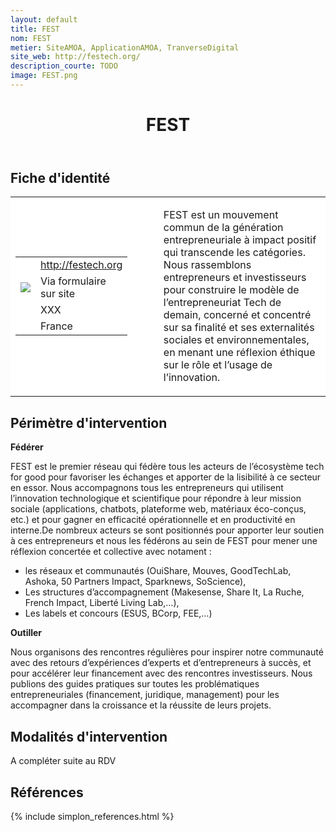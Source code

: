 ```yaml
---
layout: default
title: FEST
nom: FEST
metier: SiteAMOA, ApplicationAMOA, TranverseDigital
site_web: http://festech.org/
description_courte: TODO
image: FEST.png
---
```


<header>
	<h1> FEST</h1>
</header>

<div class="main">
	<h2> Fiche d'identité </h2>
	<table style="border-collapse: collapse;">
		<tr style="border: none; background-color:#FFFFFF;">
			<td style="border: none; background-color:#FFFFFF;width:20%;height:80%;">
				<div class="fiche_contact" style="">
					<table style="border-collapse: collapse;">
						<tr class="site_web" style="border: none; background-color:#FFFFFF;">
							<td style="border: none;">
								<img src="" class="fiche_icone"/>
							</td>
							<td style="border: none;">
								<a href="http://festech.org"> http://festech.org</a>
							</td>
						</tr>
						<tr class="contact" style="border: none; background-color:#FFFFFF;">
							<td style="border: none;display: table-cell;">
								<img src="{{site.url}}{{site.baseurl}}/images/email_icon.png" class="image" style="max-width:150%;vertical-align: middle;"/>
							</td>
							<td style="border: none;">
								Via formulaire sur site
							</td>
						</tr>
						<tr class="telephone" style="border: none; background-color:#FFFFFF;">
							<td style="border: none;">
								<img src="" class="fiche_icone"/>
							</td>
							<td style="border: none;">
								XXX
							</td>
						</tr>
						<tr class="zone" style="border: none; background-color:#FFFFFF;">
							<td style="border: none;">
								<img src="" class="fiche_icone"/>
							</td>
							<td style="border: none;">
								France
							</td>
						</tr>
					</table>
				</div>
			</td>
			<td style="width:10%;"/>
			<td style="background-color:#FFFFFF; width:60%;">
				<div class="fiche_identite">
					<p style="font-weight:normal;">
					FEST est un mouvement commun de la génération entrepreneuriale à impact positif qui transcende les catégories.<br>Nous rassemblons entrepreneurs et investisseurs pour construire le modèle de l’entrepreneuriat Tech de demain, concerné et concentré sur sa finalité et ses externalités sociales et environnementales, en menant une réflexion éthique sur le rôle et l’usage de l’innovation. 
					</p>
				</div>
			</td>
		</tr>
	</table>
	<div class="perimetre_intervention">
		<h2> Périmètre d'intervention </h2>
		<strong>Fédérer</strong>
		<p> FEST est le premier réseau qui fédère tous les acteurs de l’écosystème tech for good pour favoriser les échanges et apporter de la lisibilité à ce secteur en essor. Nous accompagnons tous les entrepreneurs qui utilisent l’innovation technologique et scientifique pour répondre à leur mission sociale (applications, chatbots, plateforme web, matériaux éco-conçus, etc.) et pour gagner en efficacité opérationnelle et en productivité en interne.De nombreux acteurs se sont positionnés pour apporter leur soutien à ces entrepreneurs et nous les fédérons au sein de FEST pour mener une réflexion concertée et collective avec notament :
		<ul>
			<li>les réseaux et communautés (OuiShare, Mouves, GoodTechLab, Ashoka, 50 Partners Impact, Sparknews, SoScience),</li>
			<li>Les structures d’accompagnement (Makesense, Share It, La Ruche, French Impact, Liberté Living Lab,…),</li>
			<li>Les labels et concours (ESUS, BCorp, FEE,…)</li>
		</ul></p>
		<strong>Outiller</strong>
		<p>Nous organisons des rencontres régulières pour inspirer notre communauté avec des retours d’expériences d’experts et d’entrepreneurs à succès, et pour accélérer leur financement avec des rencontres investisseurs. Nous publions des guides pratiques sur toutes les problématiques entrepreneuriales (financement, juridique, management) pour les accompagner dans la croissance et la réussite de leurs projets.</p>
	<div class="modalite_intervention">
		<h2> Modalités d'intervention </h2>
		<p>A compléter suite au RDV</p>
	</div>
</div>
<footer class="references">
	<h2> Références </h2>
	{% include simplon_references.html %}
</footer>

